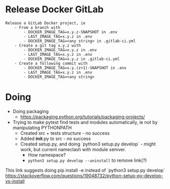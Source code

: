 
# Release Docker GitLab

```
Release a GitLab Docker project, ie
    - From a branch with 
        - DOCKER_IMAGE_TAG=x.y.z-SNAPSHOT in .env
        - LAST_IMAGE_TAG=x.y.z in .env
        - DOCKER_IMAGE_TAG=<any string> in .gitlab-ci.yml
    - Create a git tag x.y.z with
        - DOCKER_IMAGE_TAG=x.y.z in .env
        - LAST_IMAGE_TAG=x.y.z in .env
        - DOCKER_IMAGE_TAG=x.y.z in .gitlab-ci.yml
    - Create a following commit with
        - DOCKER_IMAGE_TAG=x.y.(z+1)-SNAPSHOT in .env
        - LAST_IMAGE_TAG=x.y.z in .env
        - DOCKER_IMAGE_TAG=<any string>
```


# Doing
- Doing packaging
    - https://packaging.python.org/tutorials/packaging-projects/
- Trying to make pytest find tests and modules automatically, ie not by manipulating PYTHONPATH
    - Created src + tests structure - no success
    - Added __init__.py to src - no success
    - Created setup.py, and doing ´python3 setup.py develop´ - might work, but current nameclash with module semver.
        - How namespace?
        - `python3 setup.py develop --uninstall` to remove link(?)

This link suggests doing pip install -e instead of ´python3 setup.py develop´
https://stackoverflow.com/questions/19048732/python-setup-py-develop-vs-install

